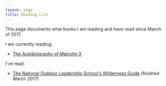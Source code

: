 ```yaml
---
layout: page
title: Reading List
---
```


This page documents what books I am reading and have read since March of 2017.

I am currently reading:

- [The Autobiography of Malcolm X](https://www.amazon.com/dp/0345350685/)

I've read:

- [The National Outdoor Leadership School's Wilderness Guide](https://www.amazon.com/dp/0684859092) (finished March 2017)
